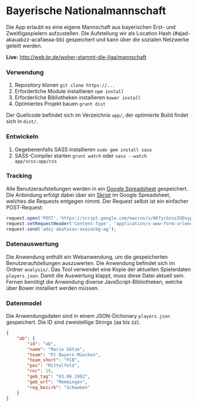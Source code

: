 # Bayerische Nationalmannschaft
Die App erlaubt es eine eigene Mannschaft aus bayerischen Erst- und Zweitligaspielern aufzustellen. Die Aufstellung wir als Location Hash (#ajad-akauabzz-acafaeaa-bb) gespeichert und kann über die sozialen Netzwerke geteilt werden.

**Live:** http://web.br.de/woher-stammt-die-liga/mannschaft

### Verwendung
1. Repository klonen `git clone https://...`
2. Erforderliche Module installieren `npm install`
3. Erforderliche Bibliotheken installieren `bower install`
4. Optimiertes Projekt bauen `grunt dist`

Der Quellcode befindet sich im Verzeichnis `app/`, der optimierte Build findet sich in `dist/`.

### Entwickeln
1. Gegebenenfalls SASS installieren `sudo gem install sass`
2. SASS-Compiler starten `grunt watch` oder `sass --watch app/scss:app/css`

### Tracking
Alle Benutzeraufstellungen werden in ein [Google Spreadsheet](https://docs.google.com/spreadsheets/d/1Flk6E-hy1aHmIno3nkp9n8f2eFBYu4E4Q1tRKCNBheI/) gespeichert. Die Anbindung erfolgt dabei über ein [Skript](https://mashe.hawksey.info/2014/07/google-sheets-as-a-database-insert-with-apps-script-using-postget-methods-with-ajax-example/) im Google Spreadsheet, welches die Requests entgegen nimmt. Der Request selbst ist ein einfacher POST-Request:

```javascript
request.open('POST','https://script.google.com/macros/s/AKfycbzvz2UDsyp6Iy7YMMVbbnUSKwfCsmrabnVBPlGscrz1STIfGEgE/exec', true);
request.setRequestHeader('Content-Type', 'application/x-www-form-urlencoded; charset=UTF-8');
request.send('adaj-abatasav-axaiacbg-ag');
```
### Datenauswertung
Die Anwendung enthält ein Webanwendung, um die gespeicherten Benutzeraufstellungen auszuwerten. Die Anwendung befindet sich im Ordner `analysis/`. Das Tool verwendet eine Kopie der aktuellen Spielerdaten `players.json`. Damit die Auswertung klappt, muss diese Datei aktuell sein. Fernen benötigt die Anwendung diverse JavaScript-Bibliotheken, welche über Bower installiert werden müssen. 

### Datenmodel
Die Anwendungsdaten sind in einem JSON-Dictionary `players.json` gespeichert. Die ID sind zweistellige Strings (aa bis zz). 

```json
{
    "ab": {
    	"id": "ab",
        "name": "Mario Götze",
        "team": "FC Bayern München",
        "team_short": "FCB",
        "pos": "Mittelfeld",
        "rnr": 19,
        "geb_tag": "03.06.1992",
        "geb_ort": "Memmingen",
        "reg_bezirk": "Schwaben"
    }
}
```
